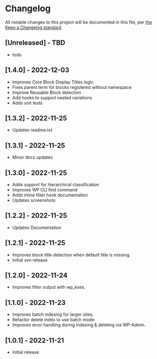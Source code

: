 # Changelog

All notable changes to this project will be documented in this file, per [the Keep a Changelog standard](http://keepachangelog.com/).

## [Unreleased] - TBD

- todo

## [1.4.0] - 2022-12-03

- Improves Core Block Display Titles logic
- Fixes parent term for blocks registered without namespace
- Improve Reusable Block detection
- Add hooks to support nested variations
- Adds unit tests

## [1.3.2] - 2022-11-25

- Updates readme.txt

## [1.3.1] - 2022-11-25

- Minor docs updates

## [1.3.0] - 2022-11-25

- Adds support for hierarchical classification
- Improves WP CLI find command
- Adds inline filter hook documentation
- Updates screenshots

## [1.2.2] - 2022-11-25

- Updates Documentation

## [1.2.1] - 2022-11-25

- Improves block title detection when default title is missing.
- Initial svn release

## [1.2.0] - 2022-11-24

- Improves filter output with wp_kses.

## [1.1.0] - 2022-11-23

- Improves batch indexing for larger sites.
- Refactor delete index to use batch mode.
- Improves error handling during indexing & deleting via WP-Admin.

## [1.0.1] - 2022-11-21

- Initial release

